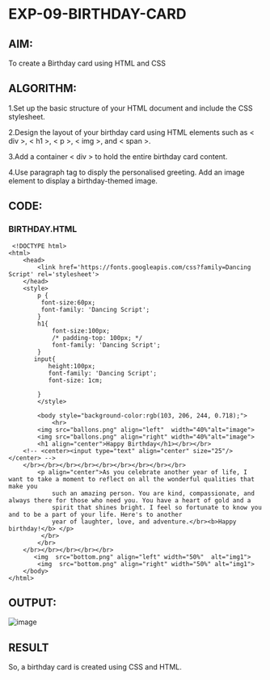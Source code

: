 # EXP-09-BIRTHDAY-CARD

## AIM:
To create a Birthday card using HTML and CSS

## ALGORITHM:
1.Set up the basic structure of your HTML document and include the CSS stylesheet.

2.Design the layout of your birthday card using HTML elements such as < div >, < h1 >, < p >, < img >, and < span >.

3.Add a container < div > to hold the entire birthday card content.

4.Use paragraph tag to disply the personalised greeting. Add an image element to display a birthday-themed image.

## CODE:
### BIRTHDAY.HTML
```
 <!DOCTYPE html>
<html>
    <head>
        <link href='https://fonts.googleapis.com/css?family=Dancing Script' rel='stylesheet'>
    </head>
    <style>
        p {
         font-size:60px;
         font-family: 'Dancing Script';
        }
        h1{
            font-size:100px;
            /* padding-top: 100px; */
            font-family: 'Dancing Script';
        }
       input{
           height:100px;
           font-family: 'Dancing Script';
           font-size: 1cm;

        } 
        </style>
    
        <body style="background-color:rgb(103, 206, 244, 0.718);">
            <hr>
        <img src="ballons.png" align="left"  width="40%"alt="image">
        <img src="ballons.png" align="right" width="40%"alt="image">
        <h1 align="center">Happy Birthday</h1></br></br>
    <!-- <center><input type="text" align="center" size="25"/></center> -->
    </br></br></br></br></br></br></br></br></br>
        <p align="center">As you celebrate another year of life, I want to take a moment to reflect on all the wonderful qualities that make you 
            such an amazing person. You are kind, compassionate, and always there for those who need you. You have a heart of gold and a 
            spirit that shines bright. I feel so fortunate to know you and to be a part of your life. Here's to another 
            year of laughter, love, and adventure.</br><b>Happy birthday!</b> </p>
         </br>
        </br>
    </br></br></br></br></br>
       <img  src="bottom.png" align="left" width="50%"  alt="img1">
        <img  src="bottom.png" align="right" width="50%" alt="img1">
    </body>
</html>
```

## OUTPUT:
![image](https://github.com/sangeethak15-AI/EXP-09---BIRTHDAY-CARD/assets/93992063/162730ce-fa17-4642-a7ad-a8b0e342b077)


## RESULT
So, a birthday card is created using CSS and HTML.


